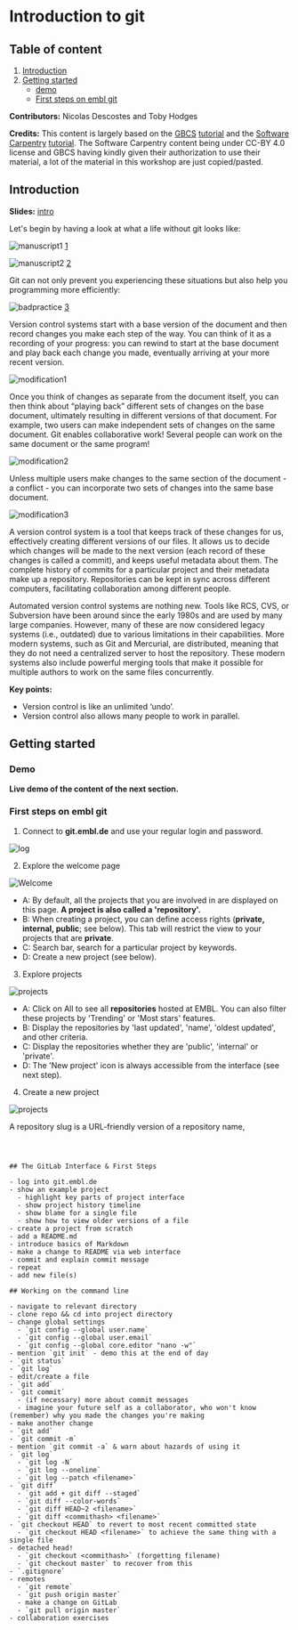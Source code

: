 # Introduction to git

## Table of content

1. [Introduction](#introduction)
2. [Getting started](#getting-started)
    * [demo](#demo)
    * [First steps on embl git](#first-steps-on-embl-git)


**Contributors:** Nicolas Descostes and Toby Hodges

**Credits:** This content is largely based on the [GBCS](https://gbcs.embl.de/portal/tiki-index.php) [tutorial](https://gbservices.embl.de/git-conda/) and the [Software Carpentry](https://software-carpentry.org/) [tutorial](https://swcarpentry.github.io/git-novice/). 
The Software Carpentry content being under CC-BY 4.0 license and GBCS having kindly given their authorization to use their material, a lot of the material in this workshop are just copied/pasted.

 
## Introduction

**Slides:** [intro](pdf/intro.pdf)

Let's begin by having a look at what a life without git looks like:

![manuscript1](pictures/intro/intro1.jpeg)
[1](https://medium.com/@fredrick.adegoke/version-control-systems-source-code-banking-efcbb9272aee)

![manuscript2](pictures/intro/intro2.png)
[2](http://www.phdcomics.com)

Git can not only prevent you experiencing these situations but also help you programming more efficiently:

![badpractice](pictures/intro/intro3.jpeg)
[3](http://www.phdcomics.com)

Version control systems start with a base version of the document and then record changes you make each step of the way. You can think of it as a recording of your progress: you can rewind to start at the base document and play back each change you made, eventually arriving at your more recent version.

![modification1](pictures/intro/intro4.svg)

Once you think of changes as separate from the document itself, you can then think about “playing back” different sets of changes on the base document, ultimately resulting in different versions of that document. For example, two users can make independent sets of changes on the same document. Git enables collaborative work! Several people can work on the same document or the same program!

![modification2](pictures/intro/intro5.svg)

Unless multiple users make changes to the same section of the document - a conflict - you can incorporate two sets of changes into the same base document.

![modification3](pictures/intro/intro6.svg)

A version control system is a tool that keeps track of these changes for us, effectively creating different versions of our files. It allows us to decide which changes will be made to the next version (each record of these changes is called a commit), and keeps useful metadata about them. The complete history of commits for a particular project and their metadata make up a repository. Repositories can be kept in sync across different computers, facilitating collaboration among different people.

Automated version control systems are nothing new. Tools like RCS, CVS, or Subversion have been around since the early 1980s and are used by many large companies. However, many of these are now considered legacy systems (i.e., outdated) due to various limitations in their capabilities. More modern systems, such as Git and Mercurial, are distributed, meaning that they do not need a centralized server to host the repository. These modern systems also include powerful merging tools that make it possible for multiple authors to work on the same files concurrently.

**Key points:**
  * Version control is like an unlimited ‘undo’.
  * Version control also allows many people to work in parallel.

## Getting started

### Demo

**Live demo of the content of the next section.**

### First steps on embl git

1. Connect to **git.embl.de** and use your regular login and password.

![log](pictures/First-steps-on-embl-git/step1.png)

2. Explore the welcome page

![Welcome](pictures/First-steps-on-embl-git/step2.png)

  * A: By default, all the projects that you are involved in are displayed on this page. **A project is also called a 'repository'.**
  * B: When creating a project, you can define access rights (**private, internal, public**; see below). This tab will restrict the view to your projects that are **private**.
  * C: Search bar, search for a particular project by keywords.
  * D: Create a new project (see below).
  
3. Explore projects

![projects](pictures/First-steps-on-embl-git/step3.png)

  * A: Click on All to see all **repositories** hosted at EMBL. You can also filter these projects by 'Trending' or 'Most stars' features.
  * B: Display the repositories by 'last updated', 'name', 'oldest updated', and other criteria.
  * C: Display the repositories whether they are 'public', 'internal' or 'private'.
  * D: The 'New project' icon is always accessible from the interface (see next step).
  
4. Create a new project
  
![projects](pictures/First-steps-on-embl-git/step4.png)


A repository slug is a URL-friendly version of a repository name,

~~~~~~~~~~~~~~~~~~~~~~~~~~~~~~~~~~~~~~~~~~~~~~~~~~~~~~~~~~~~~~~~~~~~~~~~~~~~~~~~~~~~



## The GitLab Interface & First Steps

- log into git.embl.de
- show an example project
  - highlight key parts of project interface
  - show project history timeline
  - show blame for a single file
  - show how to view older versions of a file
- create a project from scratch
- add a README.md
- introduce basics of Markdown
- make a change to README via web interface
- commit and explain commit message
- repeat
- add new file(s)

## Working on the command line

- navigate to relevant directory
- clone repo && cd into project directory
- change global settings
  - `git config --global user.name`
  - `git config --global user.email`
  - `git config --global core.editor "nano -w"`
- mention `git init` - demo this at the end of day
- `git status`
- `git log`
- edit/create a file
- `git add`
- `git commit`
  - (if necessary) more about commit messages
  - imagine your future self as a collaborator, who won't know (remember) why you made the changes you're making
- make another change
- `git add`
- `git commit -m`
- mention `git commit -a` & warn about hazards of using it
- `git log`
  - `git log -N`
  - `git log --oneline`
  - `git log --patch <filename>`
- `git diff`
  - `git add + git diff --staged`
  - `git diff --color-words`
  - `git diff HEAD~2 <filename>`
  - `git diff <commithash> <filename>`
- `git checkout HEAD` to revert to most recent committed state
  - `git checkout HEAD <filename>` to achieve the same thing with a single file
- detached head!
  - `git checkout <commithash>` (forgetting filename)
  - `git checkout master` to recover from this
- `.gitignore`
- remotes
  - `git remote`
  - `git push origin master`
  - make a change on GitLab
  - `git pull origin master`
- collaboration exercises
 